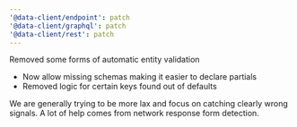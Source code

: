 ```yaml
---
'@data-client/endpoint': patch
'@data-client/graphql': patch
'@data-client/rest': patch
---
```


Removed some forms of automatic entity validation

- Now allow missing schemas making it easier to declare partials
- Removed logic for certain keys found out of defaults

We are generally trying to be more lax and focus on catching
clearly wrong signals. A lot of help comes from network response
form detection.